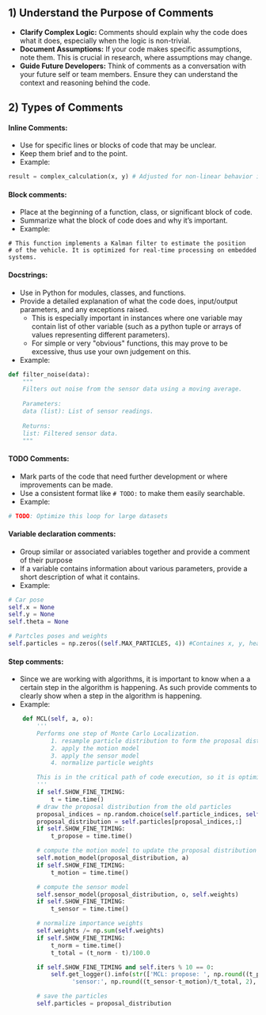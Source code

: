 ## 1) Understand the Purpose of Comments
- **Clarify Complex Logic:** Comments should explain why the code does what it does, especially when the logic is non-trivial.
- **Document Assumptions:** If your code makes specific assumptions, note them. This is crucial in research, where assumptions may change.
- **Guide Future Developers:** Think of comments as a conversation with your future self or team members. Ensure they can understand the context and reasoning behind the code.
## 2) Types of Comments
#### Inline Comments:
- Use for specific lines or blocks of code that may be unclear.
- Keep them brief and to the point.
- Example:
```python
result = complex_calculation(x, y) # Adjusted for non-linear behavior in edge cases 
```
#### Block comments:
- Place at the beginning of a function, class, or significant block of code.
- Summarize what the block of code does and why it’s important.
- Example:
```
# This function implements a Kalman filter to estimate the position
# of the vehicle. It is optimized for real-time processing on embedded systems.
```
#### Docstrings:
- Use in Python for modules, classes, and functions.
- Provide a detailed explanation of what the code does, input/output parameters, and any exceptions raised. 
	- This is especially important in instances where one variable may contain list of other variable (such as a python tuple or arrays of values representing different parameters). 
	- For simple or very "obvious" functions, this may prove to be excessive, thus use your own judgement on this. 
- Example:
```python
def filter_noise(data):
    """
    Filters out noise from the sensor data using a moving average.
    
    Parameters:
    data (list): List of sensor readings.
    
    Returns:
    list: Filtered sensor data.
    """
```
#### TODO Comments:
- Mark parts of the code that need further development or where improvements can be made.
- Use a consistent format like `# TODO:` to make them easily searchable.
- Example:
```python
# TODO: Optimize this loop for large datasets
```
#### Variable declaration comments:
- Group similar or associated variables together and provide a comment of their purpose
- If a variable contains information about various parameters, provide a short description of what it contains.
- Example:
```python
# Car pose
self.x = None
self.y = None
self.theta = None

# Partcles poses and weights
self.particles = np.zeros((self.MAX_PARTICLES, 4)) #Containes x, y, heading, particle weight
```
#### Step comments:
- Since we are working with algorithms, it is important to know when a a certain step in the algorithm is happening. As such provide comments to clearly show when a step in the algorithm is happening.
- Example:
```python
    def MCL(self, a, o):
        '''
        Performs one step of Monte Carlo Localization.
            1. resample particle distribution to form the proposal distribution
            2. apply the motion model
            3. apply the sensor model
            4. normalize particle weights

        This is in the critical path of code execution, so it is optimized for speed.
        '''
        if self.SHOW_FINE_TIMING:
            t = time.time()
        # draw the proposal distribution from the old particles
        proposal_indices = np.random.choice(self.particle_indices, self.MAX_PARTICLES, p=self.weights)
        proposal_distribution = self.particles[proposal_indices,:]
        if self.SHOW_FINE_TIMING:
            t_propose = time.time()

        # compute the motion model to update the proposal distribution
        self.motion_model(proposal_distribution, a)
        if self.SHOW_FINE_TIMING:
            t_motion = time.time()

        # compute the sensor model
        self.sensor_model(proposal_distribution, o, self.weights)
        if self.SHOW_FINE_TIMING:
            t_sensor = time.time()

        # normalize importance weights
        self.weights /= np.sum(self.weights)
        if self.SHOW_FINE_TIMING:
            t_norm = time.time()
            t_total = (t_norm - t)/100.0

        if self.SHOW_FINE_TIMING and self.iters % 10 == 0:
            self.get_logger().info(str(['MCL: propose: ', np.round((t_propose-t)/t_total, 2), 'motion:', np.round((t_motion-t_propose)/t_total, 2), \
                  'sensor:', np.round((t_sensor-t_motion)/t_total, 2), 'norm:', np.round((t_norm-t_sensor)/t_total, 2)]))

        # save the particles
        self.particles = proposal_distribution
```